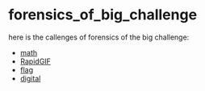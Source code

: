 # forensics_of_big_challenge

here is the callenges of forensics of the big challenge:
- [math](https://github.com/bencheayoub/math)
- [RapidGIF](https://github.com/bencheayoub/RapidGIF)
- [flag](https://github.com/bencheayoub/flag)
- [digital]()
